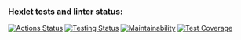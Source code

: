 ### Hexlet tests and linter status:
[![Actions Status](https://github.com/Midnight95/python-project-52/actions/workflows/hexlet-check.yml/badge.svg)](https://github.com/Midnight95/python-project-52/actions)
[![Testing Status](https://github.com/Midnight95/python-project-52/workflows/Python%20CI/badge.svg)](https://github.com/Midnight95/python-project-52/actions/workflows/tests.yml)
[![Maintainability](https://api.codeclimate.com/v1/badges/04f3d6c8a1f9ef95c258/maintainability)](https://codeclimate.com/github/Midnight95/python-project-52/maintainability)
[![Test Coverage](https://api.codeclimate.com/v1/badges/04f3d6c8a1f9ef95c258/test_coverage)](https://codeclimate.com/github/Midnight95/python-project-52/test_coverage)
